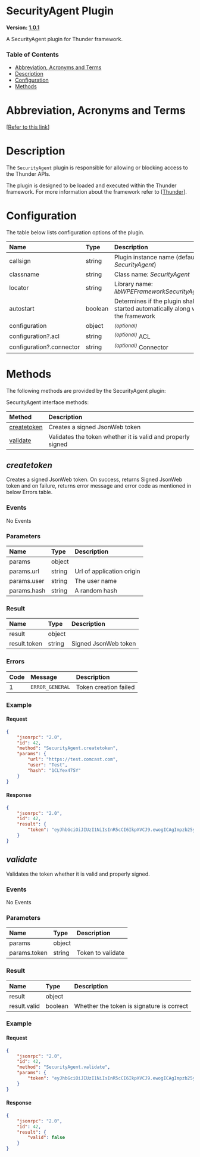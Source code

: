 <!-- Generated automatically, DO NOT EDIT! -->
<a name="SecurityAgent_Plugin"></a>
# SecurityAgent Plugin

**Version: [1.0.1](https://github.com/rdkcentral/rdkservices/blob/main/SecurityAgent/CHANGELOG.md)**

A SecurityAgent plugin for Thunder framework.

### Table of Contents

- [Abbreviation, Acronyms and Terms](#Abbreviation,_Acronyms_and_Terms)
- [Description](#Description)
- [Configuration](#Configuration)
- [Methods](#Methods)

<a name="Abbreviation,_Acronyms_and_Terms"></a>
# Abbreviation, Acronyms and Terms

[[Refer to this link](userguide/aat.md)]

<a name="Description"></a>
# Description

The `SecurityAgent` plugin is responsible for allowing or blocking access to the Thunder APIs.

The plugin is designed to be loaded and executed within the Thunder framework. For more information about the framework refer to [[Thunder](#Thunder)].

<a name="Configuration"></a>
# Configuration

The table below lists configuration options of the plugin.

| Name | Type | Description |
| :-------- | :-------- | :-------- |
| callsign | string | Plugin instance name (default: *SecurityAgent*) |
| classname | string | Class name: *SecurityAgent* |
| locator | string | Library name: *libWPEFrameworkSecurityAgent.so* |
| autostart | boolean | Determines if the plugin shall be started automatically along with the framework |
| configuration | object | <sup>*(optional)*</sup>  |
| configuration?.acl | string | <sup>*(optional)*</sup> ACL |
| configuration?.connector | string | <sup>*(optional)*</sup> Connector |

<a name="Methods"></a>
# Methods

The following methods are provided by the SecurityAgent plugin:

SecurityAgent interface methods:

| Method | Description |
| :-------- | :-------- |
| [createtoken](#createtoken) | Creates a signed JsonWeb token |
| [validate](#validate) | Validates the token whether it is valid and properly signed |


<a name="createtoken"></a>
## *createtoken*

Creates a signed JsonWeb token. On success, returns Signed JsonWeb token and on failure, returns error message and error code as mentioned in below Errors table.

### Events

No Events

### Parameters

| Name | Type | Description |
| :-------- | :-------- | :-------- |
| params | object |  |
| params.url | string | Url of application origin |
| params.user | string | The user name |
| params.hash | string | A random hash |

### Result

| Name | Type | Description |
| :-------- | :-------- | :-------- |
| result | object |  |
| result.token | string | Signed JsonWeb token |

### Errors

| Code | Message | Description |
| :-------- | :-------- | :-------- |
| 1 | ```ERROR_GENERAL``` | Token creation failed |

### Example

#### Request

```json
{
    "jsonrpc": "2.0",
    "id": 42,
    "method": "SecurityAgent.createtoken",
    "params": {
        "url": "https://test.comcast.com",
        "user": "Test",
        "hash": "1CLYex47SY"
    }
}
```

#### Response

```json
{
    "jsonrpc": "2.0",
    "id": 42,
    "result": {
        "token": "eyJhbGciOiJIUzI1NiIsInR5cCI6IkpXVCJ9.ewogICAgImpzb25ycGMiOiAiMi4wIiwgCiAgICAiaWQiOiAxMjM0NTY3ODkwLCAKICAgICJtZXRob2QiOiAiQ29udHJvbGxlci4xLmFjdGl2YXRlIiwgCiAgICAicGFyYW1zIjogewogICAgICAgICJjYWxsc2lnbiI6ICJTZWN1cml0eUFnZW50IgogICAgfQp9.lL40nTwRyBvMwiglZhl5_rB8ycY1uhAJRFx9pGATMRQ"
    }
}
```

<a name="validate"></a>
## *validate*

Validates the token whether it is valid and properly signed.

### Events

No Events

### Parameters

| Name | Type | Description |
| :-------- | :-------- | :-------- |
| params | object |  |
| params.token | string | Token to validate |

### Result

| Name | Type | Description |
| :-------- | :-------- | :-------- |
| result | object |  |
| result.valid | boolean | Whether the token is signature is correct |

### Example

#### Request

```json
{
    "jsonrpc": "2.0",
    "id": 42,
    "method": "SecurityAgent.validate",
    "params": {
        "token": "eyJhbGciOiJIUzI1NiIsInR5cCI6IkpXVCJ9.ewogICAgImpzb25ycGMiOiAiMi4wIiwgCiAgICAiaWQiOiAxMjM0NTY3ODkwLCAKICAgICJtZXRob2QiOiAiQ29udHJvbGxlci4xLmFjdGl2YXRlIiwgCiAgICAicGFyYW1zIjogewogICAgICAgICJjYWxsc2lnbiI6ICJTZWN1cml0eUFnZW50IgogICAgfQp9.lL40nTwRyBvMwiglZhl5_rB8ycY1uhAJRFx9pGATMRQ"
    }
}
```

#### Response

```json
{
    "jsonrpc": "2.0",
    "id": 42,
    "result": {
        "valid": false
    }
}
```

